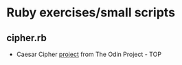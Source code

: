 # Ruby exercises/small scripts


## cipher.rb
- Caesar Cipher [project](https://www.theodinproject.com/lessons/ruby-caesar-cipher) from The Odin Project - TOP
